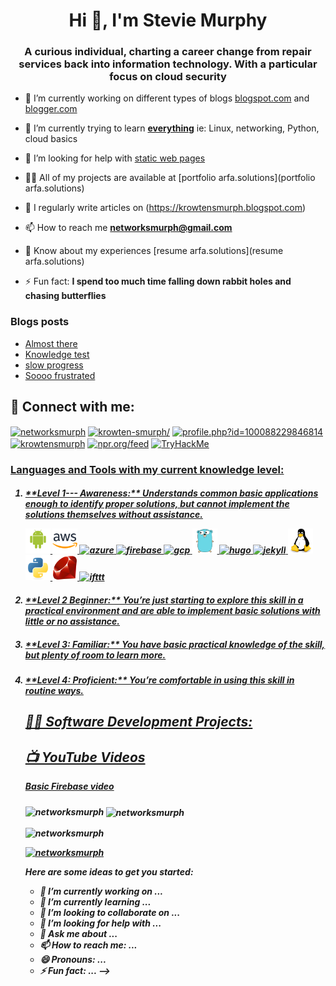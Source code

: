 <h1 align="center">Hi 👋, I'm Stevie Murphy</h1>
<h3 align="center">A curious individual, charting a career change from repair services back into information technology. With a particular focus on cloud security</h3>

- 🔭 I’m currently working on different types of blogs [blogspot.com](https://krowtensmurph.blogspot.com) and <a href="https://www.blogger.com/profile/13059792468342810162">blogger.com</a></h2>

- 🌱 I’m currently trying to learn [**everything**](exel-list)  ie: Linux, networking, Python, cloud basics

- 🤝 I’m looking for help with [static web pages](arfa.solutions)

- 👨‍💻 All of my projects are available at [portfolio arfa.solutions](portfolio arfa.solutions)

- 📝 I regularly write articles on (https://krowtensmurph.blogspot.com)

- 📫 How to reach me **networksmurph@gmail.com**

- 📄 Know about my experiences [resume arfa.solutions](resume arfa.solutions)

- ⚡ Fun fact: **I spend too much time falling down rabbit holes and chasing butterflies**

### Blogs posts
<!-- BLOG-POST-LIST:START -->
- [Almost there](https://krowtensmurph.blogspot.com/2023/03/almost-there.html)
- [Knowledge test](https://krowtensmurph.blogspot.com/2023/03/knowledge-test.html)
- [slow progress](https://krowtensmurph.blogspot.com/2023/03/slow-progress.html)
- [Soooo frustrated](https://krowtensmurph.blogspot.com/2023/03/850pm-soooo-frustrated-cant-get-my-head.html)
<!-- BLOG-POST-LIST:END -->

<h2> 🤳 Connect with me:</h2>
<p align="left">
<a href="https://twitter.com/networksmurph" target="blank"><img align="center" src="https://raw.githubusercontent.com/rahuldkjain/github-profile-readme-generator/master/src/images/icons/Social/twitter.svg" alt="networksmurph" height="30" width="40" /></a>
<a href="https://linkedin.com/in/krowten-smurph/" target="blank"><img align="center" src="https://raw.githubusercontent.com/rahuldkjain/github-profile-readme-generator/master/src/images/icons/Social/linked-in-alt.svg" alt="krowten-smurph/" height="30" width="40" /></a>
<a href="https://fb.com/profile.php?id=100088229846814" target="blank"><img align="center" src="https://raw.githubusercontent.com/rahuldkjain/github-profile-readme-generator/master/src/images/icons/Social/facebook.svg" alt="profile.php?id=100088229846814" height="30" width="40" /></a>
<a href="https://www.youtube.com/c/krowtensmurph" target="blank"><img align="center" src="https://raw.githubusercontent.com/rahuldkjain/github-profile-readme-generator/master/src/images/icons/Social/youtube.svg" alt="krowtensmurph" height="30" width="40" /></a>
<a href="/npr.org/feed" target="blank"><img align="center" src="https://raw.githubusercontent.com/rahuldkjain/github-profile-readme-generator/master/src/images/icons/Social/rss.svg" alt="npr.org/feed" height="30" width="40" /></a>
<a href="https://tryhackme.com/p/networksmurph" target="blank"><img align="center"src="https://tryhackme-badges.s3.amazonaws.com/networksmurph.png" alt="TryHackMe">
</p>

<h3 align="left">Languages and Tools with my current knowledge level:</h3>
<h5 </h5><ol>
  <li>**Level 1--- Awareness:** 
Understands common basic applications enough to identify proper solutions, but cannot implement the solutions themselves without assistance.</li>
<p align="left"> <a href="https://developer.android.com" target="_blank" rel="noreferrer"> <img src="https://raw.githubusercontent.com/devicons/devicon/master/icons/android/android-original-wordmark.svg" alt="android" width="40" height="40"/> </a> <a href="https://aws.amazon.com" target="_blank" rel="noreferrer"> <img src="https://raw.githubusercontent.com/devicons/devicon/master/icons/amazonwebservices/amazonwebservices-original-wordmark.svg" alt="aws" width="40" height="40"/> </a> <a href="https://azure.microsoft.com/en-in/" target="_blank" rel="noreferrer"> <img src="https://www.vectorlogo.zone/logos/microsoft_azure/microsoft_azure-icon.svg" alt="azure" width="40" height="40"/> </a> <a href="https://firebase.google.com/" target="_blank" rel="noreferrer"> <img src="https://www.vectorlogo.zone/logos/firebase/firebase-icon.svg" alt="firebase" width="40" height="40"/> </a> <a href="https://cloud.google.com" target="_blank" rel="noreferrer"> <img src="https://www.vectorlogo.zone/logos/google_cloud/google_cloud-icon.svg" alt="gcp" width="40" height="40"/> </a> <a href="https://golang.org" target="_blank" rel="noreferrer"> <img src="https://raw.githubusercontent.com/devicons/devicon/master/icons/go/go-original.svg" alt="go" width="40" height="40"/> </a> <a href="https://gohugo.io/" target="_blank" rel="noreferrer"> <img src="https://api.iconify.design/logos-hugo.svg" alt="hugo" width="40" height="40"/> </a> </a> <a href="https://jekyllrb.com/" target="_blank" rel="noreferrer"> <img src="https://www.vectorlogo.zone/logos/jekyllrb/jekyllrb-icon.svg" alt="jekyll" width="40" height="40"/> </a> <a href="https://www.linux.org/" target="_blank" rel="noreferrer"> <img src="https://raw.githubusercontent.com/devicons/devicon/master/icons/linux/linux-original.svg" alt="linux" width="40" height="40"/> </a> <a href="https://www.python.org" target="_blank" rel="noreferrer"> <img src="https://raw.githubusercontent.com/devicons/devicon/master/icons/python/python-original.svg" alt="python" width="40" height="40"/> </a> <a href="https://www.ruby-lang.org/en/" target="_blank" rel="noreferrer"><img src="https://raw.githubusercontent.com/devicons/devicon/master/icons/ruby/ruby-original.svg" alt="ruby" width="40" height="40"/> </a><a href="https://ifttt.com/" target="_blank" rel="noreferrer"><img src="https://www.vectorlogo.zone/logos/ifttt/ifttt-ar21.svg" alt="ifttt" width="45" height="45"/> 
<h5 </h5><li>**Level 2 Beginner:**
You’re just starting to explore this skill in a practical environment and are able to implement basic solutions with little or no assistance.</li>
  
  <h5 </h5><li>**Level 3: Familiar:** 
  You have basic practical knowledge of the skill, but plenty of room to learn more.</li>
  <h5 </h5><li>**Level 4: Proficient:**
  You’re comfortable in using this skill in routine ways.</li>
  
  
  <h2>👨‍💻 Software Development Projects:</h2>


<h2>📺 YouTube Videos</h2>
<a href="https://ytube.io/3bpH">Basic Firebase video</a></h2>

<p><img align="left" src="https://github-readme-stats.vercel.app/api/top-langs?username=networksmurph&show_icons=true&locale=en&layout=compact" alt="networksmurph" /></p>

<p>&nbsp;<img align="center" src="https://github-readme-stats.vercel.app/api?username=networksmurph&show_icons=true&locale=en" alt="networksmurph" /></p>

<p><img align="center" src="https://github-readme-streak-stats.herokuapp.com/?user=networksmurph&" alt="networksmurph" /></p>
<p align="left"> <a href="https://github.com/ryo-ma/github-profile-trophy"><img src="https://github-profile-trophy.vercel.app/?username=networksmurph" alt="networksmurph" /></a> </p>

Here are some ideas to get you started:

- 🔭 I’m currently working on ...
- 🌱 I’m currently learning ...
- 👯 I’m looking to collaborate on ...
- 🤔 I’m looking for help with ...
- 💬 Ask me about ...
- 📫 How to reach me: ...
- 😄 Pronouns: ...
- ⚡ Fun fact: ...
-->
